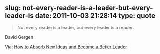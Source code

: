 slug: not-every-reader-is-a-leader-but-every-leader-is
date: 2011-10-03 21:28:14
type: quote
---

> Not every reader is a leader, but every leader is a reader.

David Gergen

 Via: [How to Absorb New Ideas and Become a Better Leader](http://michaelhyatt.com/how-to-absorb-new-ideas-and-become-a-better-leader.html)
